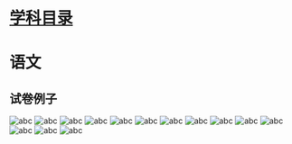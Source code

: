 <header>
       
</header>

# [学科目录](./README.md)

# 语文

## 试卷例子

![abc](./chinese01.jpg)
![abc](./chinese02.jpg)
![abc](./chinese03.jpg)
![abc](./chinese04jpg)
![abc](./chinese05.jpg)
![abc](./chinese06.jpg)
![abc](./chinese07.jpg)
![abc](./chinese08.jpg)
![abc](./chinese09.jpg)
![abc](./chinese10.jpg)
![abc](./chinese11.jpg)
![abc](./chinese12.jpg)
![abc](./chinese13.jpg)
![abc](./chinese14.jpg)
